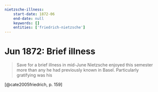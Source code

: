 ```yaml
---
nietzsche-illness:
    start-date: 1872-06
    end-date: null
    keywords: []
    entities: ['friedrich-nietzsche']
---
```


# Jun 1872: Brief illness

> Save for a brief illness in mid-June Nietzsche enjoyed this semester more
> than any he had previously known in Basel. Particularly gratifying was his

[@cate2005friedrich, p. 159]

